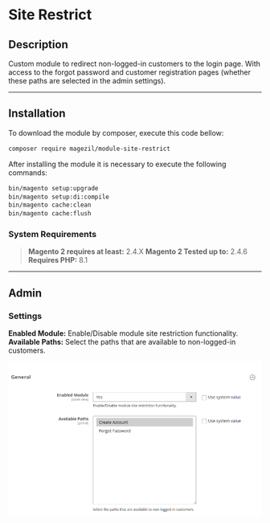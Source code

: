 # Site Restrict

## Description

Custom module to redirect non-logged-in customers to the login page. With access to the forgot password and customer registration pages (whether these paths are selected in the admin settings).

---

## Installation

To download the module by composer, execute this code bellow:

```sh
composer require magezil/module-site-restrict
```

After installing the module it is necessary to execute the following commands:

```sh
bin/magento setup:upgrade
bin/magento setup:di:compile
bin/magento cache:clean
bin/magento cache:flush
```

### System Requirements

> **Magento 2 requires at least:** 2.4.X
> **Magento 2 Tested up to:** 2.4.6
> **Requires PHP:** 8.1

---

## Admin

### Settings

**Enabled Module:** Enable/Disable module site restriction functionality.
**Available Paths:** Select the paths that are available to non-logged-in customers.

![ScreenShot](https://github.com/santanaluc94/Magezil_SiteRestrict/raw/master/doc/config.png)
